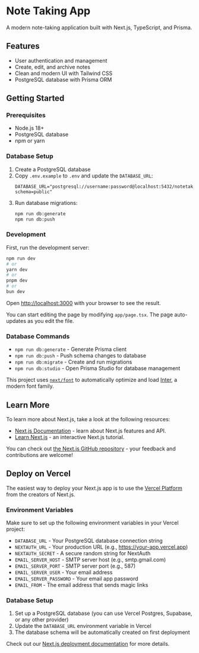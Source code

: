 # Note Taking App

A modern note-taking application built with Next.js, TypeScript, and Prisma.

## Features

- User authentication and management
- Create, edit, and archive notes
- Clean and modern UI with Tailwind CSS
- PostgreSQL database with Prisma ORM

## Getting Started

### Prerequisites

- Node.js 18+
- PostgreSQL database
- npm or yarn

### Database Setup

1. Create a PostgreSQL database
2. Copy `.env.example` to `.env` and update the `DATABASE_URL`:
   ```
   DATABASE_URL="postgresql://username:password@localhost:5432/notetaking_app?schema=public"
   ```
3. Run database migrations:
   ```bash
   npm run db:generate
   npm run db:push
   ```

### Development

First, run the development server:

```bash
npm run dev
# or
yarn dev
# or
pnpm dev
# or
bun dev
```

Open [http://localhost:3000](http://localhost:3000) with your browser to see the result.

You can start editing the page by modifying `app/page.tsx`. The page auto-updates as you edit the file.

### Database Commands

- `npm run db:generate` - Generate Prisma client
- `npm run db:push` - Push schema changes to database
- `npm run db:migrate` - Create and run migrations
- `npm run db:studio` - Open Prisma Studio for database management

This project uses [`next/font`](https://nextjs.org/docs/app/building-your-application/optimizing/fonts) to automatically optimize and load [Inter](https://fonts.google.com/specimen/Inter), a modern font family.

## Learn More

To learn more about Next.js, take a look at the following resources:

- [Next.js Documentation](https://nextjs.org/docs) - learn about Next.js features and API.
- [Learn Next.js](https://nextjs.org/learn) - an interactive Next.js tutorial.

You can check out [the Next.js GitHub repository](https://github.com/vercel/next.js) - your feedback and contributions are welcome!

## Deploy on Vercel

The easiest way to deploy your Next.js app is to use the [Vercel Platform](https://vercel.com/new?utm_medium=default-template&filter=next.js&utm_source=create-next-app&utm_campaign=create-next-app-readme) from the creators of Next.js.

### Environment Variables

Make sure to set up the following environment variables in your Vercel project:

- `DATABASE_URL` - Your PostgreSQL database connection string
- `NEXTAUTH_URL` - Your production URL (e.g., https://your-app.vercel.app)
- `NEXTAUTH_SECRET` - A secure random string for NextAuth
- `EMAIL_SERVER_HOST` - SMTP server host (e.g., smtp.gmail.com)
- `EMAIL_SERVER_PORT` - SMTP server port (e.g., 587)
- `EMAIL_SERVER_USER` - Your email address
- `EMAIL_SERVER_PASSWORD` - Your email app password
- `EMAIL_FROM` - The email address that sends magic links

### Database Setup

1. Set up a PostgreSQL database (you can use Vercel Postgres, Supabase, or any other provider)
2. Update the `DATABASE_URL` environment variable in Vercel
3. The database schema will be automatically created on first deployment

Check out our [Next.js deployment documentation](https://nextjs.org/docs/app/building-your-application/deploying) for more details.
